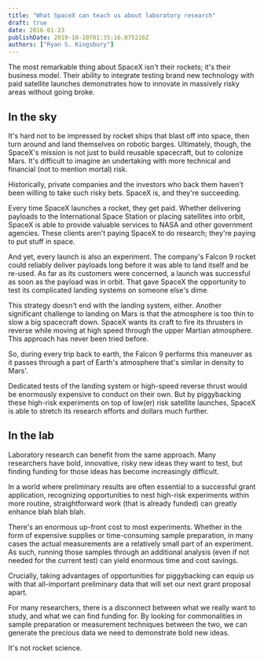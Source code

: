 ```yaml
---
title: "What SpaceX can teach us about laboratory research"
draft: true
date: 2016-01-23
publishDate: 2019-10-10T01:35:16.075216Z
authors: ["Ryan S. Kingsbury"]
---
```


The most remarkable thing about SpaceX isn't their rockets; it's their business model. Their ability to integrate testing brand new technology with paid satellite launches demonstrates how to innovate in massively risky areas without going broke.

## In the sky

It's hard not to be impressed by rocket ships that blast off into space, then turn around and land themselves on robotic barges. Ultimately, though, the SpaceX's mission is not just to build reusable spacecraft, but to colonize Mars. It's difficult to imagine an undertaking with more technical and financial (not to mention mortal) risk. 

Historically, private companies and the investors who back them haven't been willing to take such risky bets. SpaceX is, and they're succeeding.

Every time SpaceX launches a rocket, they get paid. Whether delivering payloads to the International Space Station or placing satellites into orbit, SpaceX is able to provide valuable services to NASA and other government agencies. These clients aren't paying SpaceX to do research; they're paying to put stuff in space.

And yet, every launch is also an experiment. The company's Falcon 9 rocket could reliably deliver payloads long before it was able to land itself and be re-used. As far as its customers were concerned, a launch was successful as soon as the payload was in orbit. That gave SpaceX the opportunity to  test its complicated landing systems on someone else's dime.

This strategy doesn't end with the landing system, either. Another significant challenge to landing on Mars is that the atmosphere is too thin to slow a big spacecraft down. SpaceX wants its craft to fire its thrusters in reverse while moving at high speed through the upper Martian atmosphere. This approach has never been tried before.

So, during every trip back to earth, the Falcon 9 performs this maneuver as it passes through a part of Earth's atmosphere that's similar in density to Mars'.

Dedicated tests of the landing system or high-speed reverse thrust would be enormously expensive to conduct on their own. But by piggybacking these high-risk experiments on top of low(er) risk satellite launches, SpaceX is able to stretch its research efforts and dollars much further. 

## In the lab

Laboratory research can benefit from the same approach. Many researchers have bold, innovative, risky new ideas they want to test, but finding funding for those ideas has become increasingly difficult. 

In a world where preliminary results are often essential to a successful grant application, recognizing opportunities to nest high-risk experiments within more routine, straightforward work (that is already funded) can greatly enhance blah blah blah.

There's an enormous up-front cost to most experiments. Whether in the form of expensive supplies or time-consuming sample preparation, in many cases the actual measurements are a relatively small part of an experiment. As such, running those samples through an additional analysis (even if not needed for the current test) can yield enormous time and cost savings.

Crucially, taking advantages of opportunities for piggybacking can equip us with that all-important preliminary data that will set our next grant proposal apart.

For many researchers, there is a disconnect between what we really want to study, and what we can find funding for. By looking for commonalities in sample preparation or measurement techniques between the two, we can generate the precious data we need to demonstrate bold new ideas.

It's not rocket science.
